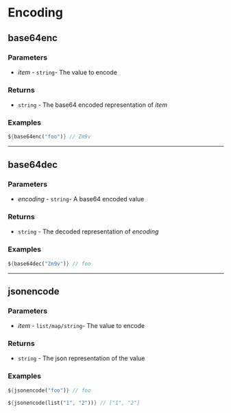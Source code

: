 # Encoding

## base64enc

### Parameters

* *item* - `string`- The value to encode

### Returns

* `string` - The base64 encoded representation of *item*

### Examples

```dart
${base64enc("foo")} // Zm9v
```

---

## base64dec

### Parameters

* *encoding* - `string`- A base64 encoded value

### Returns

* `string` - The decoded representation of *encoding*

### Examples

```dart
${base64dec("Zm9v")} // foo
```

---

## jsonencode

### Parameters

* *item* - `list/map/string`- The value to encode

### Returns

* `string` - The json representation of the value

### Examples

```dart
${jsonencode("foo")} // foo
```

```dart
${jsonencode(list("1", "2"))} // ["1", "2"]
```
